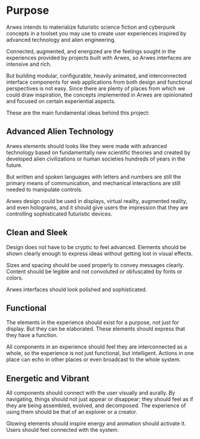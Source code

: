 # Purpose

Arwes intends to materialize futuristic science fiction and cyberpunk concepts
in a toolset you may use to create user experiences inspired by advanced technology
and alien engineering.

Connected, augmented, and energized are the feelings sought in the experiences
provided by projects built with Arwes, so Arwes interfaces are intensive and rich.

But building modular, configurable, heavily animated, and interconnected interface
components for web applications from both design and functional perspectives
is not easy. Since there are plenty of places from which we could draw inspiration, the
concepts implemented in Arwes are opinionated and focused on certain experiential aspects.

These are the main fundamental ideas behind this project:

## Advanced Alien Technology

Arwes elements should looks like they were made with advanced technology based on
fundamentally new scientific theories and created by developed alien civilizations
or human societies hundreds of years in the future.

But written and spoken languages with letters and numbers are still the primary
means of communication, and mechanical interactions are still needed to manipulate
controls.

Arwes design could be used in displays, virtual reality, augmented reality, and
even holograms, and it should give users the impression that they are controlling
sophisticated futuristic devices.

## Clean and Sleek

Design does not have to be cryptic to feel advanced. Elements should be shown clearly
enough to express ideas without getting lost in visual effects.

Sizes and spacing should be used properly to convey messages clearly.
Content should be legible and not convoluted or obfuscated by fonts or colors.

Arwes interfaces should look polished and sophisticated.

## Functional

The elements in the experience should exist for a purpose, not just for display.
But they can be elaborated. These elements should express that they have a function.

All components in an experience should feel they are interconnected as a whole,
so the experience is not just functional, but intelligent. Actions in one place can echo in
other places or even broadcast to the whole system.

## Energetic and Vibrant

All components should connect with the user visually and aurally. By navigating,
things should not just appear or disappear; they should feel as if they are being
assembled, evolved, and decomposed. The experience of using them should be that
of an explorer or a creator.

Glowing elements should inspire energy and animation should activate it. Users
should feel connected with the system.
